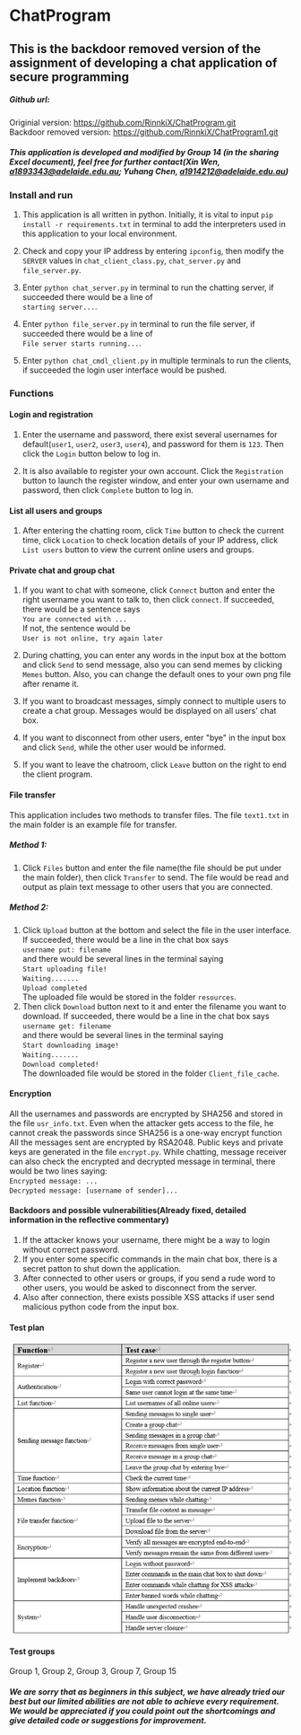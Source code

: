 # ChatProgram

## This is the backdoor removed version of the assignment of developing a chat application of secure programming

##### Github url:  
Originial version: https://github.com/RinnkiX/ChatProgram.git  
Backdoor removed version: https://github.com/RinnkiX/ChatProgram1.git  

##### This application is developed and modified by Group 14 (in the sharing Excel document), feel free for further contact(Xin Wen, a1893343@adelaide.edu.au; Yuhang Chen, a1914212@adelaide.edu.au)

### Install and run

1. This application is all written in python. Initially, it is vital to input `pip install -r requirements.txt`  in terminal to add the  interpreters used in this application to your local environment.

2. Check and copy your IP address by entering `ipconfig`, then modify the `SERVER` values in `chat_client_class.py`, `chat_server.py` and `file_server.py`.

3. Enter `python chat_server.py` in terminal to run the chatting server, if succeeded there would be a line of   
`starting server...`.

4. Enter `python file_server.py` in terminal to run the file server, if succeeded there would be a line of   
`File server starts running...`.  

5. Enter `python chat_cmdl_client.py` in multiple terminals to run the clients, if succeeded the login user interface would be pushed.

### Functions

#### Login and registration

1. Enter the username and password, there exist several usernames for default(`user1`, `user2`, `user3`, `user4`), and password for them is `123`. Then click the `Login` button below to log in.

2. It is also available to register your own account. Click the `Registration` button to launch the register window, and enter your own username and password, then click `Complete` button to log in.

#### List all users and groups

1. After entering the chatting room, click `Time` button to check the current time, click `Location` to check location details of your IP address, click `List users` button to view the current online users and groups.

#### Private chat and group chat

1. If you want to chat with someone, click `Connect` button and enter the right username you want to talk to, then click `connect`. If succeeded, there would be a sentence says  
`You are connected with ...`  
If not, the sentence would be  
`User is not online, try again later`

2. During chatting, you can enter any words in the input box at the bottom and click `Send` to send message, also you can send memes by clicking `Memes` button. Also, you can change the default ones to your own png file after rename it.

3. If you want to broadcast messages, simply connect to multiple users to create a chat group. Messages would be displayed on all users' chat box.

4. If you want to disconnect from other users, enter "bye" in the input box and click `Send`, while the other user would be informed.

5. If you want to leave the chatroom, click `Leave` button on the right to end the client program.

#### File transfer

This application includes two methods to transfer files. The file `text1.txt` in the main folder is an example file for transfer.  
  
##### Method 1:  
1. Click `Files` button and enter the file name(the file should be put under the main folder), then click `Transfer` to send. The file would be read and output as plain text message to other users that you are connected.
  
##### Method 2:    
1. Click `Upload` button at the bottom and select the file in the user interface. If succeeded, there would be a line in the chat box says  
`username put: filename`  
and there would be several lines in the terminal saying  
`Start uploading file!`  
`Waiting.......`  
`Upload completed`  
The uploaded file would be stored in the folder `resources`.  
2. Then click `Download` button next to it and enter the filename you want to download. If succeeded, there would be a line in the chat box says  
`username get: filename`  
and there would be several lines in the terminal saying  
`Start downloading image!`    
`Waiting.......`    
`Download completed!`      
The downloaded file would be stored in the folder `Client_file_cache`.

#### Encryption

All the usernames and passwords are encrypted by SHA256 and stored in the file `usr_info.txt`. Even when the attacker gets access to the file, he cannot creak the passwords since SHA256 is a one-way encrypt function
All the messages sent are encrypted by RSA2048. Public keys and private keys are generated in the file `encrypt.py`.
While chatting, message receiver can also check the encrypted and decrypted message in terminal, there would be two lines saying:  
`Encrypted message: ...`  
`Decrypted message: [username of sender]...`

#### Backdoors and possible vulnerabilities(Already fixed, detailed information in the reflective commentary)

1. If the attacker knows your username, there might be a way to login without correct password.
2. If you enter some specific commands in the main chat box, there is a secret patton to shut down the application.
3. After connected to other users or groups, if you send a rude word to other users, you would be asked to disconnect from the server.
4. Also after connection, there exists possible XSS attacks if user send malicious python code from the input box.

#### Test plan
![Testplan.png](Testplan.png)

#### Test groups
Group 1, Group 2, Group 3, Group 7, Group 15

##### We are sorry that as beginners in this subject, we have already tried our best but our limited abilities are not able to achieve every requirement. We would be appreciated if you could point out the shortcomings and give detailed code or suggestions for improvement.
